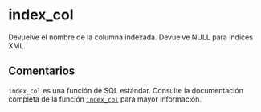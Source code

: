 ﻿---
SidebarGroup: "index-system-functions"
Autogenerated: true
---

# index_col

Devuelve el nombre de la columna indexada. Devuelve NULL para índices XML.

## Comentarios 

`index_col` es una función de SQL estándar. Consulte la documentación completa de la función [`index_col`](https://learn.microsoft.com/es-es/sql/t-sql/functions/index_col-transact-sql) para mayor información.
